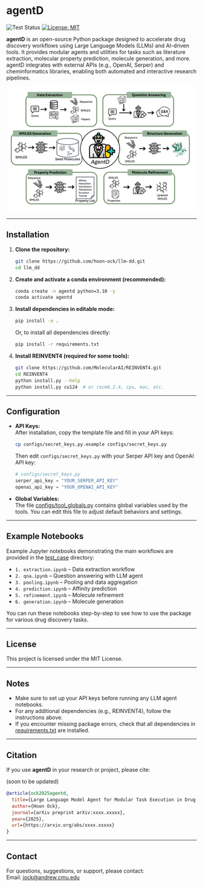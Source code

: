 # agentD

![Test Status](https://github.com/hoon-ock/llm-dd/actions/workflows/python-app.yml/badge.svg?branch=release)
[![License: MIT](https://img.shields.io/badge/License-MIT-yellow.svg)](https://opensource.org/licenses/MIT)

**agentD** is an open-source Python package designed to accelerate drug discovery workflows using Large Language Models (LLMs) and AI-driven tools. It provides modular agents and utilities for tasks such as literature extraction, molecular property prediction, molecule generation, and more. agentD integrates with external APIs (e.g., OpenAI, Serper) and cheminformatics libraries, enabling both automated and interactive research pipelines.


<p align="center">
  <img src="./docs/overview.png" alt="agentD Overview" width="500"/>
</p>

---

## Installation

1. **Clone the repository:**
    ```sh
    git clone https://github.com/hoon-ock/llm-dd.git
    cd llm_dd
    ```

2. **Create and activate a conda environment (recommended):**
    ```sh
    conda create -n agentd python=3.10 -y
    conda activate agentd
    ```

3. **Install dependencies in editable mode:**
    ```sh
    pip install -e .
    ```
    Or, to install all dependencies directly:
    ```sh
    pip install -r requirements.txt
    ```

4. **Install REINVENT4 (required for some tools):**
    ```sh
    git clone https://github.com/MolecularAI/REINVENT4.git
    cd REINVENT4
    python install.py --help
    python install.py cu124  # or rocm6.2.4, cpu, mac, etc.
    ```

---

## Configuration

- **API Keys:**  
  After installation, copy the template file and fill in your API keys:
    ```sh
    cp configs/secret_keys.py.example configs/secret_keys.py
    ```
  Then edit `configs/secret_keys.py` with your Serper API key and OpenAI API key:
    ```python
    # configs/secret_keys.py
    serper_api_key = "YOUR_SERPER_API_KEY"
    openai_api_key = "YOUR_OPENAI_API_KEY"
    ```

- **Global Variables:**  
  The file [configs/tool_globals.py](./configs/tool_globals.py) contains global variables used by the tools. You can edit this file to adjust default behaviors and settings.

---

## Example Notebooks

Example Jupyter notebooks demonstrating the main workflows are provided in the [test_case](http://_vscodecontentref_/2) directory:

- `1. extraction.ipynb` – Data extraction workflow
- `2. qna.ipynb` – Question answering with LLM agent
- `3. pooling.ipynb` – Pooling and data aggregation
- `4. prediction.ipynb` – Affinity prediction
- `5. refinement.ipynb` – Molecule refinement
- `6. generation.ipynb` – Molecule generation

You can run these notebooks step-by-step to see how to use the package for various drug discovery tasks.

---

## License

This project is licensed under the MIT License.

---

## Notes

- Make sure to set up your API keys before running any LLM agent notebooks.
- For any additional dependencies (e.g., REINVENT4), follow the instructions above.
- If you encounter missing package errors, check that all dependencies in [requirements.txt](./requirements.txt) are installed.

---

## Citation

If you use **agentD** in your research or project, please cite:

(soon to be updated)

```bibtex
@article{ock2025agentd,
  title={Large Language Model Agent for Modular Task Execution in Drug Discovery},
  author={Hoon Ock},
  journal={arXiv preprint arXiv:xxxx.xxxxx},
  year={2025},
  url={https://arxiv.org/abs/xxxx.xxxxx}
}
```
---

## Contact

For questions, suggestions, or support, please contact:  
Email: [jock@andrew.cmu.edu](mailto:jock@andrew.cmu.edu)